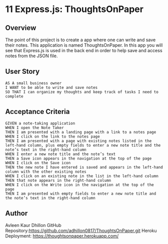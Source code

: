 # 11 Express.js: ThoughtsOnPaper

## Overview 
The point of this project is to create a app where one can write and save their notes. This application is named ThoughtsOnPaper. In this app you will see that Express.js is used in the back end in order to help save and access notes from the JSON file.

## User Story

```
AS A small business owner
I WANT to be able to write and save notes
SO THAT I can organize my thoughts and keep track of tasks I need to complete
```


## Acceptance Criteria

```
GIVEN a note-taking application
WHEN I open the Note Taker
THEN I am presented with a landing page with a link to a notes page
WHEN I click on the link to the notes page
THEN I am presented with a page with existing notes listed in the left-hand column, plus empty fields to enter a new note title and the note’s text in the right-hand column
WHEN I enter a new note title and the note’s text
THEN a Save icon appears in the navigation at the top of the page
WHEN I click on the Save icon
THEN the new note I have entered is saved and appears in the left-hand column with the other existing notes
WHEN I click on an existing note in the list in the left-hand column
THEN that note appears in the right-hand column
WHEN I click on the Write icon in the navigation at the top of the page
THEN I am presented with empty fields to enter a new note title and the note’s text in the right-hand column
```
## Author
Avleen Kaur Dhillon GitHub Repository:https://github.com/adhillon0817/ThoughtsOnPaper.git Heroku Deployment: https://thoughtsonpaper.herokuapp.com/